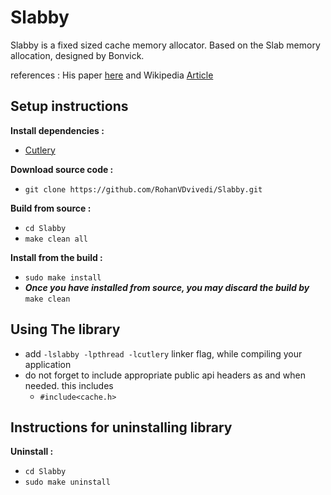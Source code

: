 # Slabby
Slabby is a fixed sized cache memory allocator.
Based on the Slab memory allocation, designed by Bonvick.

references : His paper [here](https://pdfs.semanticscholar.org/1acc/3a14da69dd240f2fbc11d00e09610263bdbd.pdf?_ga=2.249523655.1104392717.1591767251-111770065.1590953620) and Wikipedia [Article](https://en.wikipedia.org/wiki/Slab_allocation)

## Setup instructions
**Install dependencies :**
 * [Cutlery](https://github.com/RohanVDvivedi/Cutlery)

**Download source code :**
 * `git clone https://github.com/RohanVDvivedi/Slabby.git`

**Build from source :**
 * `cd Slabby`
 * `make clean all`

**Install from the build :**
 * `sudo make install`
 * ***Once you have installed from source, you may discard the build by*** `make clean`

## Using The library
 * add `-lslabby -lpthread -lcutlery` linker flag, while compiling your application
 * do not forget to include appropriate public api headers as and when needed. this includes
   * `#include<cache.h>`

## Instructions for uninstalling library

**Uninstall :**
 * `cd Slabby`
 * `sudo make uninstall`
